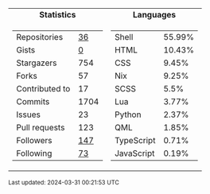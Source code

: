 
<table>
  <tr align="center">
    <td><b>Statistics</b></td>
    <td><b>Languages</b></td>
  </tr>
  <tr valign="top">
    <td>
      <table>
        <tr><td>Repositories</td><td><a href="https://github.com/Ruixi-rebirth?tab=repositories">36</a></td></tr>
        <tr><td>Gists</td><td><a href="https://gist.github.com/Ruixi-rebirth">0</a></td></tr>
        <tr><td>Stargazers</td><td>754</td></tr>
        <tr><td>Forks</td><td>57</td></tr>
        <tr><td>Contributed to</td><td>17</td></tr>
        <tr><td>Commits</td><td>1704</td></tr>
        <tr><td>Issues</td><td>23</td></tr>
        <tr><td>Pull requests</td><td>123</td></tr>
        <tr><td>Followers</td><td><a href="https://github.com/Ruixi-rebirth?tab=followers">147</a></td></tr>
        <tr><td>Following</td><td><a href="https://github.com/Ruixi-rebirth?tab=following">73</a></td></tr>
      </table>
    </td>
    <td>
      <table>
        <tr><td>Shell</td><td>55.99%</td></tr>
<tr><td>HTML</td><td>10.43%</td></tr>
<tr><td>CSS</td><td>9.45%</td></tr>
<tr><td>Nix</td><td>9.25%</td></tr>
<tr><td>SCSS</td><td>5.5%</td></tr>
<tr><td>Lua</td><td>3.77%</td></tr>
<tr><td>Python</td><td>2.37%</td></tr>
<tr><td>QML</td><td>1.85%</td></tr>
<tr><td>TypeScript</td><td>0.71%</td></tr>
<tr><td>JavaScript</td><td>0.19%</td></tr>
      </table>
    </td>
  </tr>
</table>

<sub>Last updated: 2024-03-31 00:21:53 UTC</sub>
